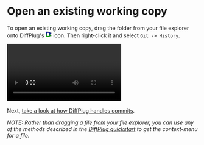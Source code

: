 # Open an existing working copy

To open an existing working copy, drag the folder from your file explorer onto DiffPlug's ![diff list](diff-list-icon.png) icon.  Then right-click it and select `Git -> History`.

![Open working copy video](open-working-copy.mp4)

Next, [take a look at how DiffPlug handles commits](../commit/).

*NOTE: Rather than dragging a file from your file explorer, you can use any of the methods described in the [DiffPlug quickstart](https://docs.diffplug.com/2.0.2/getting-started/quickstart/) to get the context-menu for a file.*
